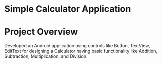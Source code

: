 # Simple Calculator Application
# Project Overview

Developed an Android application using controls like Button, TextView, EditText for designing a Calculator having basic functionality like Addition, Subtraction, Multiplication, and Division.
